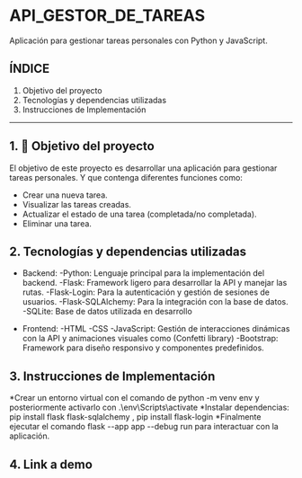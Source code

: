 # API_GESTOR_DE_TAREAS
Aplicación para gestionar tareas personales con Python y JavaScript.
## ÍNDICE

1. Objetivo del proyecto
2. Tecnologías y dependencias utilizadas
3. Instrucciones de Implementación
****

## 1. 🎯 Objetivo del proyecto
El objetivo de este proyecto es desarrollar una aplicación para gestionar tareas personales. Y que contenga diferentes funciones como:
* Crear una nueva tarea. 
* Visualizar las tareas creadas.
* Actualizar el estado de una tarea (completada/no completada).
* Eliminar una tarea.

## 2. Tecnologías y dependencias utilizadas

* Backend:
  -Python: Lenguaje principal para la implementación del backend.
  -Flask: Framework ligero para desarrollar la API y manejar las rutas.
  -Flask-Login: Para la autenticación y gestión de sesiones de usuarios.
  -Flask-SQLAlchemy: Para la integración con la base de datos.
  -SQLite: Base de datos utilizada en desarrollo

* Frontend:
  -HTML
  -CSS
  -JavaScript: Gestión de interacciones dinámicas con la API y animaciones visuales como (Confetti library)
  -Bootstrap: Framework para diseño responsivo y componentes predefinidos.

## 3. Instrucciones de Implementación

*Crear un entorno virtual con el comando de python -m venv env y posteriormente activarlo con .\env\Scripts\activate
*Instalar dependencias:  pip install flask flask-sqlalchemy , pip install flask-login
*Finalmente ejecutar el comando flask --app app --debug run para interactuar con la aplicación.

## 4. Link a demo 
